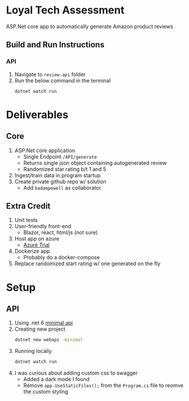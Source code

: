 # Loyal Tech Assessment

ASP.Net core app to automatically generate Amazon product reviews

## Build and Run Instructions

### API

1. Navigate to `review-api` folder
1. Run the below command in the terminal
   ```bash
   dotnet watch run
   ```

# Deliverables

## Core

1. ASP.Net core application
   - Single Endpoint `/API/generate`
   - Returns single json object containing autogenerated review
   - Randomized star rating b/t 1 and 5
1. Ingest/train data in program startup
1. Create private github repo w/ solution
   - Add `badampowell` as collaborator

## Extra Credit

1. Unit tests
1. User-friendly front-end
   - Blazor, react, html/js (not sure)
1. Host app on azure
   - [Azure Trial](https://azure.microsoft.com/en-us/free/)
1. Dockerize app
   - Probably do a docker-compose
1. Replace randomized start rating w/ one generated on the fly

# Setup

## API

1. Using .net 6 [minimal api](https://docs.microsoft.com/en-us/aspnet/core/fundamentals/minimal-apis?view=aspnetcore-6.0)
1. Creating new project
   ```bash
   dotnet new webapi -minimal
   ```
1. Running locally
   ```bash
   dotnet watch run
   ```
1. I was curious about adding custom css to swagger
   - Added a dark mode I found
   - Remove `app.UseStaticFiles();` from the `Program.cs` file to reomve the custom styling
